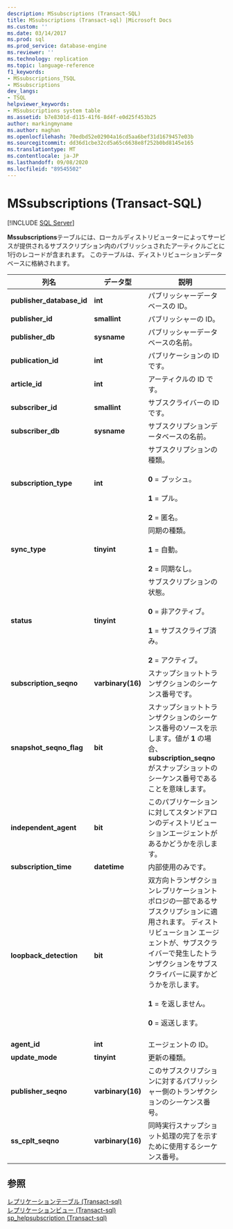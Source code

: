 ```yaml
---
description: MSsubscriptions (Transact-SQL)
title: MSsubscriptions (Transact-sql) |Microsoft Docs
ms.custom: ''
ms.date: 03/14/2017
ms.prod: sql
ms.prod_service: database-engine
ms.reviewer: ''
ms.technology: replication
ms.topic: language-reference
f1_keywords:
- MSsubscriptions_TSQL
- MSsubscriptions
dev_langs:
- TSQL
helpviewer_keywords:
- MSsubscriptions system table
ms.assetid: b7e8301d-d115-41f6-8d4f-e0d25f453b25
author: markingmyname
ms.author: maghan
ms.openlocfilehash: 70edbd52e02904a16cd5aa6bef31d1679457e03b
ms.sourcegitcommit: dd36d1cbe32cd5a65c6638e8f252b0bd8145e165
ms.translationtype: MT
ms.contentlocale: ja-JP
ms.lasthandoff: 09/08/2020
ms.locfileid: "89545502"
---
```

# <a name="mssubscriptions-transact-sql"></a>MSsubscriptions (Transact-SQL)
[!INCLUDE [SQL Server](../../includes/applies-to-version/sqlserver.md)]

  **Mssubscriptions**テーブルには、ローカルディストリビューターによってサービスが提供されるサブスクリプション内のパブリッシュされたアーティクルごとに1行のレコードが含まれます。 このテーブルは、ディストリビューションデータベースに格納されます。  
  
|列名|データ型|説明|  
|-----------------|---------------|-----------------|  
|**publisher_database_id**|**int**|パブリッシャーデータベースの ID。|  
|**publisher_id**|**smallint**|パブリッシャーの ID。|  
|**publisher_db**|**sysname**|パブリッシャーデータベースの名前。|  
|**publication_id**|**int**|パブリケーションの ID です。|  
|**article_id**|**int**|アーティクルの ID です。|  
|**subscriber_id**|**smallint**|サブスクライバーの ID です。|  
|**subscriber_db**|**sysname**|サブスクリプションデータベースの名前。|  
|**subscription_type**|**int**|サブスクリプションの種類。<br /><br /> **0** = プッシュ。<br /><br /> **1** = プル。<br /><br /> **2** = 匿名。|  
|**sync_type**|**tinyint**|同期の種類。<br /><br /> **1** = 自動。<br /><br /> **2** = 同期なし。|  
|**status**|**tinyint**|サブスクリプションの状態。<br /><br /> **0** = 非アクティブ。<br /><br /> **1** = サブスクライブ済み。<br /><br /> **2** = アクティブ。|  
|**subscription_seqno**|**varbinary(16)**|スナップショットトランザクションのシーケンス番号です。|  
|**snapshot_seqno_flag**|**bit**|スナップショットトランザクションのシーケンス番号のソースを示します。値が **1** の場合、 **subscription_seqno** がスナップショットのシーケンス番号であることを意味します。|  
|**independent_agent**|**bit**|このパブリケーションに対してスタンドアロンのディストリビューションエージェントがあるかどうかを示します。|  
|**subscription_time**|**datetime**|内部使用のみです。|  
|**loopback_detection**|**bit**|双方向トランザクションレプリケーショントポロジの一部であるサブスクリプションに適用されます。 ディストリビューション エージェントが、サブスクライバーで発生したトランザクションをサブスクライバーに戻すかどうかを示します。<br /><br /> **1** = を返しません。<br /><br /> **0** = 返送します。<br /><br />|  
|**agent_id**|**int**|エージェントの ID。|  
|**update_mode**|**tinyint**|更新の種類。|  
|**publisher_seqno**|**varbinary(16)**|このサブスクリプションに対するパブリッシャー側のトランザクションのシーケンス番号。|  
|**ss_cplt_seqno**|**varbinary(16)**|同時実行スナップショット処理の完了を示すために使用するシーケンス番号。|  
  
## <a name="see-also"></a>参照  
 [レプリケーションテーブル &#40;Transact-sql&#41;](../../relational-databases/system-tables/replication-tables-transact-sql.md)   
 [レプリケーションビュー &#40;Transact-sql&#41;](../../relational-databases/system-views/replication-views-transact-sql.md)   
 [sp_helpsubscription &#40;Transact-sql&#41;](../../relational-databases/system-stored-procedures/sp-helpsubscription-transact-sql.md)  
  
  
